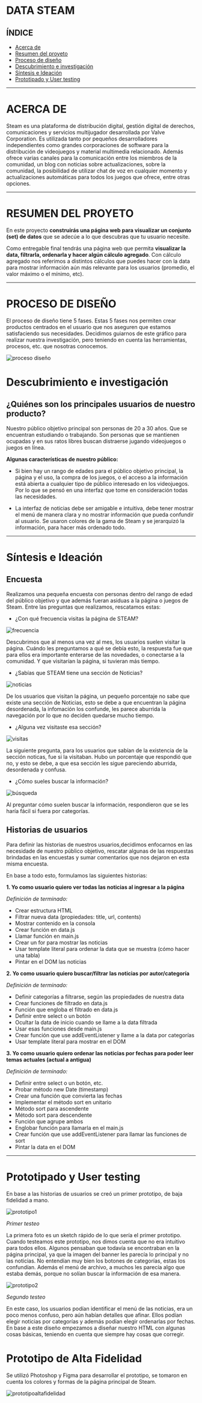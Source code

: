 # DATA STEAM

## ÍNDICE

* [Acerca de](#ACERCA-DE)
* [Resumen del proyeto](#RESUMEN-DEL-PROYETO)
* [Proceso de diseño](#PROCESO-DE-DISEÑO)
* [Descubrimiento e investigación](#Descubrimiento-e-investigación)
* [Síntesis e Ideación](#Síntesis-e-Ideación)
* [Prototipado y User testing](#Prototipado-y-User-testing)

***

# ACERCA DE

Steam es una plataforma de distribución digital, gestión digital de derechos, comunicaciones y servicios multijugador desarrollada por Valve Corporation. Es utilizada tanto por pequeños desarrolladores independientes como grandes corporaciones de software para la distribución de videojuegos y material multimedia relacionado. Además ofrece varias canales para la comunicación entre los miembros de la comunidad, un blog con noticias sobre actualizaciones, sobre la comunidad, la posibilidad de utilizar chat de voz en cualquier momento y actualizaciones automáticas para todos los juegos que ofrece, entre otras opciones.

***

# RESUMEN DEL PROYETO

En este proyecto **construirás una página web para visualizar un conjunto (set) de datos** que se adecúe a lo que descubras que tu usuario necesite.

Como entregable final tendrás una página web que permita **visualizar la data, filtrarla, ordenarla y hacer algún cálculo agregado**. Con cálculo agregado nos referimos a distintos cálculos que puedes hacer con la data para mostrar
información aún más relevante para los usuarios (promedio, el valor máximo o el mínimo, etc).

***

# PROCESO DE DISEÑO

El proceso de diseño tiene 5 fases. Estas 5 fases nos permiten crear productos centrados en el usuario que nos aseguren que estamos satisfaciendo sus necesidades. Decidimos guiarnos de este gráfico para realizar nuestra investigación, pero teniendo en cuenta las herramientas, procesos, etc. que nosotras conocemos.

![proceso diseño](src/img/proceso.png)

# Descubrimiento e investigación

## ¿Quiénes son los principales usuarios de nuestro producto?

Nuestro público objetivo principal son personas de 20 a 30 años. Que se encuentran estudiando o trabajando. Son personas que se mantienen ocupadas y en sus ratos libres buscan distraerse jugando videojuegos o juegos en línea.

**Algunas características de nuestro público:**

* Si bien hay un rango de edades para el público objetivo principal, la página y el uso, la compra de los juegos, 
o el acceso a la información está abierta a cualquier tipo de público interesado en los videojuegos. Por lo que se pensó en una interfaz que tome en consideración todas las necesidades. 

* La interfaz de noticias debe ser amigable e intuitiva, debe tener mostrar el menú de manera clara y no mostrar información que pueda confundir al usuario. Se usaron colores de la gama de Steam y se jerarquizó la información, para hacer más ordenado todo. 

***

# Síntesis e Ideación

## Encuesta

Realizamos una pequeña encuesta con personas dentro del rango de edad del público objetivo y que además fueran asiduas a la página o juegos de Steam.
Entre las preguntas que realizamos, rescatamos estas:

* ¿Con qué frecuencia visitas la página de STEAM?

![frecuencia](src/img/frecuencia.PNG)

Descubrimos que al menos una vez al mes, los usuarios suelen visitar la página. Cuándo les preguntamos a qué se debía esto, la respuesta fue que para ellos era importante enterarse de las novedades, o conectarse a la comunidad. Y que visitarían la página, si tuvieran más tiempo. 

* ¿Sabías que STEAM tiene una sección de Noticias?

![noticias](src/img/noticias.PNG)

De los usuarios que visitan la página, un pequeño porcentaje no sabe que existe una sección de Noticias, esto se debe a que encuentran la página desordenada, la infomación los confunde, les parece aburrida la navegación por lo que no deciden quedarse mucho tiempo. 

* ¿Alguna vez visitaste esa sección?

![visitas](src/img/visitas.PNG)

La siguiente pregunta, para los usuarios que sabían de la existencia de la sección noticas, fue si la visitaban. Hubo un porcentaje que respondió que no, y esto se debe, a que esa sección les sigue pareciendo aburrida, desordenada y confusa.

* ¿Cómo sueles buscar la información?

![búsqueda](src/img/búsqueda.PNG)

Al preguntar cómo suelen buscar la información, respondieron que se les haría fácil si fuera por categorías.

## Historias de usuarios

Para definir las historias de nuestros usuarios,decidimos enfocarnos en las necesidade de nuestro público objetivo, rescatar algunas de las respuestas brindadas en las encuestas y sumar comentarios que nos dejaron en esta misma encuesta.

En base a todo esto, formulamos las siguientes historias:

**1. Yo como usuario quiero ver todas las noticias al ingresar a la página**

*Definición de terminado:*
- Crear estructura HTML
- Filtrar nueva data (propiedades: title, url, contents)
- Mostrar contenido en la consola
- Crear función en data.js 
- Llamar función en main.js
- Crear un for para mostrar las noticias
- Usar template literal para ordenar la data que se muestra (cómo hacer una tabla)
- Pintar en el DOM las noticias

**2. Yo como usuario quiero buscar/filtrar las noticias por autor/categoría**

*Definición de terminado:*
- Definir categorías a filtrarse, según las propiedades de nuestra data
- Crear funciones de filtrado en data.js
- Función que engloba el filtrado en data.js
- Definir entre select o un botón
- Ocultar la data de inicio cuando se llame a la data filtrada
- Usar esas funciones desde main.js
- Crear función que use addEventListener y llame a la data por categorías
- Usar template literal para mostrar en el DOM

**3. Yo como usuario quiero ordenar las noticias por fechas para poder leer temas actuales (actual a antigua)**

*Definición de terminado:*
- Definir entre select o un botón, etc.
- Probar método new Date (timestamp)
- Crear una función que convierta las fechas 
- Implementar el método sort en unitario
- Método sort para ascendente
- Método sort para descendente
- Función que agrupe ambos
- Englobar función para llamarla en el main.js
- Crear función que use addEventListener para llamar las funciones de sort
- Pintar la data en el DOM

***
# Prototipado y User testing

En base a las historias de usuarios se creó un primer prototipo, de baja fidelidad a mano.

![prototipo1](src/img/prototipos.png)

*Primer testeo*

La primera foto es un sketch rápido de lo que sería el primer prototipo. Cuando testeamos este prototipo, nos dimos cuenta que no era intuitivo para todos ellos. Algunos pensaban que todavía se encontraban en la página principal, ya que la imagen del banner les parecía lo principal y no las noticias. No entendían muy bien los botones de categorías, estas los confundían. Además el menú de archivo, a muchos les parecía algo que estaba demás, porque no solían buscar la información de esa manera.

![prototipo2](src/img/prototipodos.png)

*Segundo testeo*

En este caso, los usuarios podían identificar el menú de las noticias, era un poco menos confuso, pero aún habían detalles que afinar. Ellos podían elegir noticias por categorías y además podían elegir ordenarlas por fechas. En base a este diseño empezamos a diseñar nuestro HTML con algunas cosas básicas, teniendo en cuenta que siempre hay cosas que corregir. 

# Prototipo de Alta Fidelidad

Se utilizó Photoshop y Figma para desarrollar el prototipo, se tomaron en cuenta los colores y formas de la página principal de Steam.

![prototipoaltafidelidad](src/img/altafidelidad.png)

